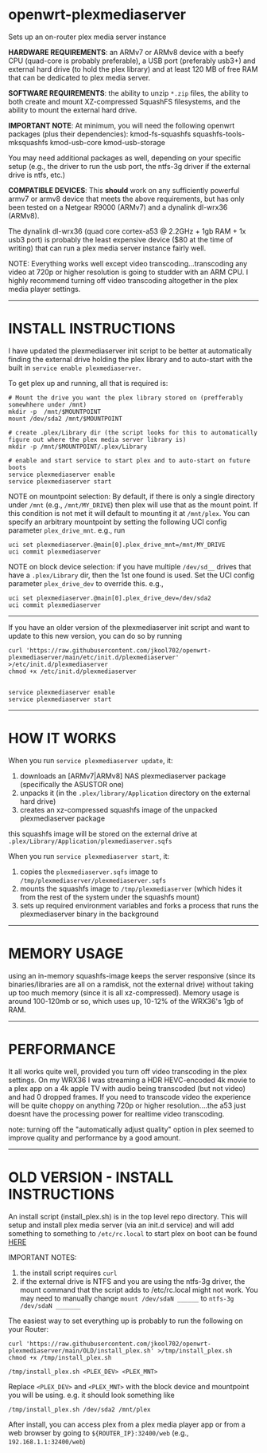 # openwrt-plexmediaserver
Sets up an on-router plex media server instance

**HARDWARE REQUIREMENTS**: an ARMv7 or ARMv8 device with a beefy CPU (quad-core is probably preferable), a USB port (preferably usb3+) and external hard drive (to hold the plex library) and at least 120 MB of free RAM that can be dedicated to plex media server. 

**SOFTWARE REQUIREMENTS**: the ability to unzip `*.zip` files, the ability to both create and mount XZ-compressed SquashFS filesystems, and the ability to mount the external hard drive.

**IMPORTANT NOTE**: At minimum, you will need the following openwrt packages (plus their dependencies):  kmod-fs-squashfs squashfs-tools-mksquashfs kmod-usb-core kmod-usb-storage

You may need additional packages as well, depending on your specific setup (e.g., the driver to run the usb port, the ntfs-3g driver if the external drive is ntfs, etc.)

**COMPATIBLE DEVICES**: This **should** work on any sufficiently powerful armv7 or armv8 device that meets the above requirements, but has only been tested on a Netgear R9000 (ARMv7) and a dynalink dl-wrx36 (ARMv8).

The dynalink dl-wrx36 (quad core cortex-a53 @ 2.2GHz + 1gb RAM + 1x usb3 port) is probably the least expensive device ($80 at the time of writing) that can run a plex media server instance fairly well.

NOTE: Everything works well except video transcoding...transcoding any video at 720p or higher resolution is going to studder with an ARM CPU. I highly recommend turning off video transcoding altogether in the plex media player settings. 

***

# INSTALL INSTRUCTIONS

I have updated the plexmediaserver init script to be better at automatically finding the external drive holding the plex library and to auto-start with the built in `service enable plexmediaserver`. 

To get plex up and running, all that is required is:

```
# Mount the drive you want the plex library stored on (prefferably somewhhere under /mnt)
mkdir -p  /mnt/$MOUNTPOINT
mount /dev/sda2 /mnt/$MOUNTPOINT

# create .plex/Library dir (the script looks for this to automatically figure out where the plex media server library is)
mkdir -p /mnt/$MOUNTPOINT/.plex/Library

# enable and start service to start plex and to auto-start on future boots
service plexmediaserver enable
service plexmediaserver start
```

NOTE on mountpoint selection: By default, if there is only a single directory under `/mnt` (e.g., `/mnt/MY_DRIVE`) then plex will use that as the mount point. If this condition is not met it will default to mounting it at `/mnt/plex`. You can specify an arbitrary mountpoint by setting the following UCI config parameter `plex_drive_mnt`. e.g., run 

    uci set plexmediaserver.@main[0].plex_drive_mnt=/mnt/MY_DRIVE
    uci commit plexmediaserver

NOTE on block device selection: if you have multiple `/dev/sd__` drives that have a `.plex/Library` dir, then the 1st one found is used. Set the UCI config parameter `plex_drive_dev` to override this. e.g.,

    uci set plexmediaserver.@main[0].plex_drive_dev=/dev/sda2
    uci commit plexmediaserver

***

If you have an older version of the plexmediaserver init script and want to update to this new version, you can do so by running

```
curl 'https://raw.githubusercontent.com/jkool702/openwrt-plexmediaserver/main/etc/init.d/plexmediaserver' >/etc/init.d/plexmediaserver
chmod +x /etc/init.d/plexmediaserver


service plexmediaserver enable
service plexmediaserver start
```

***

# HOW IT WORKS

When you run `service plexmediaserver update`, it:

1. downloads an [ARMv7|ARMv8] NAS plexmediaserver package (specifically the ASUSTOR one)
2. unpacks it (in the `.plex/library/Application` directory on the external hard drive)
3. creates an xz-compressed squashfs image of the unpacked plexmediaserver package

this squashfs image will be stored on the external drive at `.plex/Library/Application/plexmediaserver.sqfs`

When you run `service plexmediaserver start`, it:

1. copies the `plexmediaserver.sqfs` image to `/tmp/plexmediaserver/plexmediaserver.sqfs`
2. mounts the squashfs image to `/tmp/plexmediaserver` (which hides it from the rest of the system under the squashfs mount)
3. sets up required environment variables and forks a process that runs the plexmediaserver binary in the background

***

# MEMORY USAGE

using an in-memory squashfs-image keeps the server responsive (since its binaries/libraries are all on a ramdisk, not the external drive) without taking up too much memory (since it is all xz-compressed). Memory usage is around 100-120mb or so, which uses up, 10-12% of the WRX36's 1gb of RAM.

***

# PERFORMANCE

It all works quite well, provided you turn off video transcoding in the plex settings. On my WRX36 I was streaming a HDR HEVC-encoded 4k movie to a plex app on a 4k apple TV with audio being transcoded (but not video) and had 0 dropped frames. If you need to transcode video the experience will be quite choppy on anything 720p or higher resolution....the a53 just doesnt have the processing power for realtime video transcoding.

note: turning off the "automatically adjust quality" option in plex seemed to improve quality and performance by a good amount.

***

# OLD VERSION -  INSTALL INSTRUCTIONS

An install script (install_plex.sh) is in the top level repo directory. This will setup and install plex media server (via an init.d service) and will add something to something to `/etc/rc.local` to start plex on boot can be found [HERE](https://github.com/jkool702/openwrt-plexmediaserver/blob/main/OLD/install_plex.sh) 

IMPORTANT NOTES:

1. the install script requires `curl`
2. if the external drive is NTFS and you are using the ntfs-3g driver, the mount command that the script adds to /etc/rc.local might not work. You may need to manually change `mount /dev/sdaN ______` to `ntfs-3g /dev/sdaN _______`

The easiest way to set everything up is probably to run the following on your Router:

    curl 'https://raw.githubusercontent.com/jkool702/openwrt-plexmediaserver/main/OLD/install_plex.sh' >/tmp/install_plex.sh
    chmod +x /tmp/install_plex.sh

    /tmp/install_plex.sh <PLEX_DEV> <PLEX_MNT>

Replace `<PLEX_DEV>` and `<PLEX_MNT>` with the block device and mountpoint you will be using. e.g. it should look something like

    /tmp/install_plex.sh /dev/sda2 /mnt/plex

After install, you can access plex from a plex media player app or from a web browser by going to `${ROUTER_IP}:32400/web` (e.g., `192.168.1.1:32400/web`)
